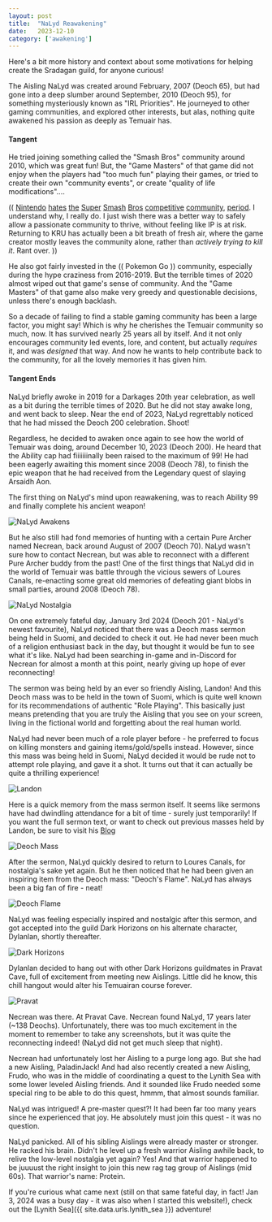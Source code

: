 ```yaml
---
layout: post
title:  "NaLyd Reawakening"
date:   2023-12-10
category: ['awakening']
---
```


Here's a bit more history and context about some motivations for helping create the Sradagan guild, for anyone curious!

The Aisling NaLyd was created around February, 2007 (Deoch 65), but had gone into a deep slumber around September, 2010 (Deoch 95), for something mysteriously known as "IRL Priorities". He journeyed to other gaming communities, and explored other interests, but alas, nothing quite awakened his passion as deeply as Temuair has.

#### Tangent
He tried joining something called the "Smash Bros" community around 2010, which was great fun! But, the "Game Masters" of that game did not enjoy when the players had "too much fun" playing their games, or tried to create their own "community events", or create "quality of life modifications"....

(( [Nintendo](https://www.theverge.com/2022/11/30/23485811/nintendo-smash-world-tour-shut-down-event-tournament) [hates](https://www.ign.com/articles/nintendo-shuts-down-smash-world-tour-fighting-game-championship) [the](https://digiday.com/marketing/confessions-of-a-super-smash-bros-tournament-organizer-on-nintendos-lack-of-support-for-competitive-gaming/) [Super](https://www.theverge.com/2020/11/20/21579392/nintendo-big-house-super-smash-bros-melee-tournament-slippi-cease-desist) [Smash](https://www.reddit.com/r/Games/comments/jxao28/major_super_smash_bros_melee_online_tournament/) [Bros](https://www.polygon.com/2013/7/11/4513294/nintendo-were-trying-to-shut-down-evo-not-just-super-smash-bros-melee) [competitive](https://kotaku.com/nintendo-shuts-down-smash-tournament-over-some-absurd-b-1845719656) [community](https://www.invenglobal.com/articles/15104/nintendo-low-tide-city-project-plus-smash-response), [period](https://twitter.com/edwin_budding/status/1431360624530006016). I understand why, I really do. I just wish there was a better way to safely allow a passionate community to thrive, without feeling like IP is at risk. Returning to KRU has actually been a bit breath of fresh air, where the game creator mostly leaves the community alone, rather than _actively trying to kill it_. Rant over. ))

He also got fairly invested in the (( Pokemon Go )) community, especially during the hype craziness from 2016-2019. But the terrible times of 2020 almost wiped out that game's sense of community. And the "Game Masters" of that game also make very greedy and questionable decisions, unless there's enough backlash.

So a decade of failing to find a stable gaming community has been a large factor, you might say! Which is why he cherishes the Temuair community so much, now. It has survived nearly 25 years all by itself. And it not only encourages community led events, lore, and content, but actually _requires_ it, and was _designed_ that way. And now he wants to help contribute back to the community, for all the lovely memories it has given him.

#### Tangent Ends
NaLyd briefly awoke in 2019 for a Darkages 20th year celebration, as well as a bit during the terrible times of 2020. But he did not stay awake long, and went back to sleep. Near the end of 2023, NaLyd regrettably noticed that he had missed the Deoch 200 celebration. Shoot!

Regardless, he decided to awaken once again to see how the world of Temuair was doing, around December 10, 2023 (Deoch 200). He heard that the Ability cap had fiiiiiiinally been raised to the maximum of 99! He had been eagerly awaiting this moment since 2008 (Deoch 78), to finish the epic weapon that he had received from the Legendary quest of slaying Arsaidh Aon.

The first thing on NaLyd's mind upon reawakening, was to reach Ability 99 and finally complete his ancient weapon!

![NaLyd Awakens](/assets/img/awakening/nalyd-awakens.png)

But he also still had fond memories of hunting with a certain Pure Archer named Necrean, back around August of 2007 (Deoch 70). NaLyd wasn't sure how to contact Necrean, but was able to reconnect with a different Pure Archer buddy from the past! One of the first things that NaLyd did in the world of Temuair was battle through the vicious sewers of Loures Canals, re-enacting some great old memories of defeating giant blobs in small parties, around 2008 (Deoch 78).

![NaLyd Nostalgia](/assets/img/awakening/nalyd-nostalgia-canals.png)

On one extremely fateful day, January 3rd 2024 (Deoch 201 - NaLyd's newest favourite), NaLyd noticed that there was a Deoch mass sermon being held in Suomi, and decided to check it out. He had never been much of a religion enthusiast back in the day, but thought it would be fun to see what it's like. NaLyd had been searching in-game and in-Discord for Necrean for almost a month at this point, nearly giving up hope of ever reconnecting!

The sermon was being held by an ever so friendly Aisling, Landon! And this Deoch mass was to be held in the town of Suomi, which is quite well known for its recommendations of authentic "Role Playing". This basically just means pretending that you are truly the Aisling that you see on your screen, living in the fictional world and forgetting about the real human world.

NaLyd had never been much of a role player before - he preferred to focus on killing monsters and gaining items/gold/spells instead. However, since this mass was being held in Suomi, NaLyd decided it would be rude not to attempt role playing, and gave it a shot. It turns out that it can actually be quite a thrilling experience!

![Landon](/assets/img/awakening/landon.png)

Here is a quick memory from the mass sermon itself. It seems like sermons have had dwindling attendance for a bit of time - surely just temporarily! If you want the full sermon text, or want to check out previous masses held by Landon, be sure to visit his [Blog](https://deochtemple.blogspot.com/2024/01/deoch-mass-1-3-2024-new-path.html)

![Deoch Mass](/assets/img/awakening/deoch-mass.png)

After the sermon, NaLyd quickly desired to return to Loures Canals, for nostalgia's sake yet again. But he then noticed that he had been given an inspiring item from the Deoch mass: "Deoch's Flame". NaLyd has always been a big fan of fire - neat!

![Deoch Flame](/assets/img/awakening/deoch-flame.png)

NaLyd was feeling especially inspired and nostalgic after this sermon, and got accepted into the guild Dark Horizons on his alternate character, Dylanlan, shortly thereafter.

![Dark Horizons](/assets/img/awakening/dark-horizons.png)

Dylanlan decided to hang out with other Dark Horizons guildmates in Pravat Cave, full of excitement from meeting new Aislings. Little did he know, this chill hangout would alter his Temuairan course forever.

![Pravat](/assets/img/awakening/pravat.png)

Necrean was there. At Pravat Cave. Necrean found NaLyd, 17 years later (~138 Deochs). Unfortunately, there was too much excitement in the moment to remember to take any screenshots, but it was quite the reconnecting indeed! (NaLyd did not get much sleep that night).

Necrean had unfortunately lost her Aisling to a purge long ago. But she had a new Aisling, PaladinJack! And had also recently created a new Aisling, Frudo, who was in the middle of coordinating a quest to the Lynith Sea with some lower leveled Aisling friends. And it sounded like Frudo needed some special ring to be able to do this quest, hmmm, that almost sounds familiar.

NaLyd was intrigued! A pre-master quest?! It had been far too many years since he experienced that joy. He absolutely must join this quest - it was no question.

NaLyd panicked. All of his sibling Aislings were already master or stronger. He racked his brain. Didn't he level up a fresh warrior Aisling awhile back, to relive the low-level nostalgia yet again? Yes! And that warrior happened to be juuuust the right insight to join this new rag tag group of Aislings (mid 60s). That warrior's name: Protein.

If you're curious what came next (still on that same fateful day, in fact! Jan 3, 2024 was a busy day - it was also when I started this website!), check out the [Lynith Sea]({{ site.data.urls.lynith_sea }}) adventure!
